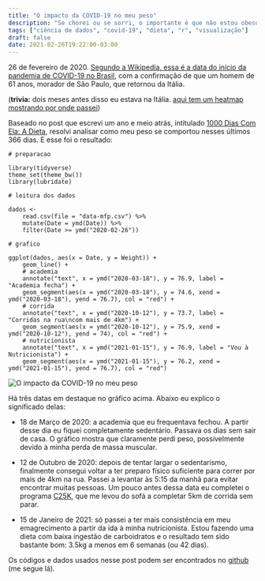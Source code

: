 ```yaml
---
title: "O impacto da COVID-19 no meu peso"
description: "Se chorei ou se sorri, o importante é que não estou obeso"
tags: ["ciência de dados", "covid-19", "dieta", "r", "visualização"]
draft: false
date: 2021-02-26T19:22:00-03:00
---
```


26 de fevereiro de 2020. [Segundo a Wikipedia, essa é a data do início da pandemia de COVID-19 no Brasil](https://pt.wikipedia.org/wiki/Pandemia_de_COVID-19_no_Brasil), com a confirmação de que um homem de 61 anos, morador de São Paulo, que retornou da Itália.

(**trivia:** dois meses antes disso eu estava na Itália. [aqui tem um heatmap mostrando por onde passei](https://marcusnunes.me/posts/heatmap-de-localizacao-no-google/))


Baseado no post que escrevi um ano e meio atrás, intitulado [1000 Dias Com Ela: A Dieta](https://marcusnunes.me/posts/1000-dias-com-ela-a-dieta/), resolvi analisar como meu peso se comportou nesses últimos 366 dias. E esse foi o resultado:


```{r, echo=FALSE, message=FALSE}
# preparacao

library(tidyverse)
theme_set(theme_bw())
library(lubridate)

# leitura dos dados

dados <- 
	read.csv(file = "data-mfp.csv") %>%
	mutate(Date = ymd(Date)) %>%
	filter(Date >= ymd("2020-02-26"))

# grafico

ggplot(dados, aes(x = Date, y = Weight)) +
	geom_line() +
	# academia
	annotate("text", x = ymd("2020-03-18"), y = 76.9, label = "Academia fecha") +
	geom_segment(aes(x = ymd("2020-03-18"), y = 74.6, xend = ymd("2020-03-18"), yend = 76.7), col = "red") +
	# corrida
	annotate("text", x = ymd("2020-10-12"), y = 73.7, label = "Corridas na rua\ncom mais de 4km") +
	geom_segment(aes(x = ymd("2020-10-12"), y = 75.9, xend = ymd("2020-10-12"), yend = 74), col = "red") +
	# nutricionista
	annotate("text", x = ymd("2021-01-15"), y = 76.9, label = "Vou à Nutricionista") +
	geom_segment(aes(x = ymd("2021-01-15"), y = 76.2, xend = ymd("2021-01-15"), yend = 76.7), col = "red")
```

![O impacto da COVID-19 no meu peso](/images/covid-19-dieta.png)


Há três datas em destaque no gráfico acima. Abaixo eu explico o significado delas: 

* 18 de Março de 2020: a academia que eu frequentava fechou. A partir desse dia eu fiquei completamente sedentário. Passava os dias sem sair de casa. O gráfico mostra que claramente perdi peso, possivelmente devido à minha perda de massa muscular.

* 12 de Outubro de 2020: depois de tentar largar o sedentarismo, finalmente consegui voltar a ter preparo físico suficiente para correr por mais de 4km na rua. Passei a levantar às 5:15 da manhã para evitar encontrar muitas pessoas. Um pouco antes dessa data eu completei o programa [C25K](http://www.c25k.com/), que me levou do sofá a completar 5km de corrida sem parar.

* 15 de Janeiro de 2021: só passei a ter mais consistência em meu emagrecimento a partir da ida à minha nutricionista. Estou fazendo uma dieta com baixa ingestão de carboidratos e o resultado tem sido bastante bom: 3.5kg a menos em 6 semanas (ou 42 dias). 


Os códigos e dados usados nesse post podem ser encontrados no [github](https://github.com/mnunes/MyFitnessPal) (me segue lá).

